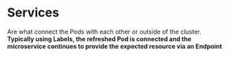# Services
Are what connect the Pods with each other or outside of the cluster.
**Typically using Labels, the refreshed Pod is connected and the microservice continues to provide the expected resource via an Endpoint**

